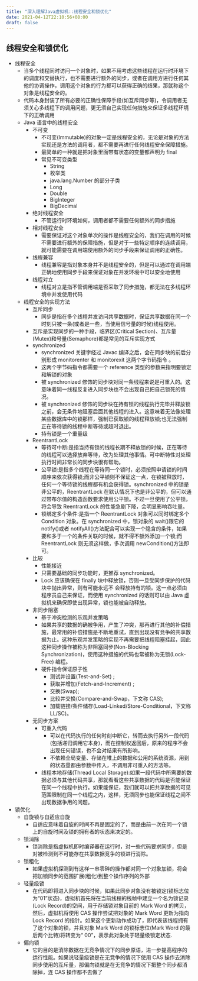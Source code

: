 ```yaml
---
title: "深入理解Java虚拟机::线程安全和锁优化"
date: 2021-04-12T22:10:56+08:00
draft: false
---
```


## 线程安全和锁优化

- 线程安全
  - 当多个线程同时访问一个对象时，如果不用考虑这些线程在运行时环境下 的调度和交替执行，也不需要进行额外的同步，或者在调用方进行任何其他的协调操作，调用这个对象的行为都可以获得正确的结果，那就称这个对象是线程安全的。
  - 代码本身封装了所有必要的正确性保障手段(如互斥同步等)，令调用者无须关心多线程下的调用问题，更无须自己实现任何措施来保证多线程环境下的正确调用
  - Java 语言中的线程安全
    - 不可变
      - 不可变(Immutable)的对象一定是线程安全的，无论是对象的方法实现还是方法的调用者，都不需要再进行任何线程安全保障措施。
      - 最简单的一种就是把对象里面带有状态的变量都声明为 final
      - 常见不可变类型
        - String
        - 枚举类
        - java.lang.Number 的部分子类
        - Long
        - Double
        - BigInteger
        - BigDecimal
    - 绝对线程安全
      - 不管运行时环境如何，调用者都不需要任何额外的同步措施
    - 相对线程安全
      - 需要保证对这个对象单次的操作是线程安全的，我们在调用的时候不需要进行额外的保障措施，但是对于一些特定顺序的连续调用，就可能需要在调用端使用额外的同步手段来保证调用的正确性。
    - 线程兼容
      - 线程兼容是指对象本身并不是线程安全的，但是可以通过在调用端正确地使用同步手段来保证对象在并发环境中可以安全地使用
    - 线程对立
      - 线程对立是指不管调用端是否采取了同步措施，都无法在多线程环境中并发使用代码
  - 线程安全的实现方法
    - 互斥同步
      - 同步是指在多个线程并发访问共享数据时，保证共享数据在同一个时刻只被一条(或者是一些，当使用信号量的时候)线程使用。
    - 互斥是实现同步的一种手段，临界区(Critical Section)、互斥量 (Mutex)和号量(Semaphore)都是常见的互斥实现方式
    - synchronized
      - synchronized 关键字经过 Javac 编译之后，会在同步块的前后分别形成 monitorenter 和 monitorexit 这两个字节码指令 。
      - 这两个字节码指令都需要一个 reference 类型的参数来指明要锁定和解锁的对象
      - 被 synchronized 修饰的同步块对同一条线程来说是可重入的。这意味着同一线程反复进入同步块也不会出现自己把自己锁死的情况。
      - 被 synchronized 修饰的同步块在持有锁的线程执行完毕并释放锁之前，会无条件地阻塞后面其他线程的进入。这意味着无法像处理某些数据库中的锁那样，强制已获取锁的线程释放锁;也无法强制正在等待锁的线程中断等待或超时退出。
      - 持有锁是一个重量级
    - ReentrantLock
      - 等待可中断:是指当持有锁的线程长期不释放锁的时候，正在等待的线程可以选择放弃等待，改为处理其他事情。可中断特性对处理执行时间非常长的同步块很有帮助。
      - 公平锁:是指多个线程在等待同一个锁时，必须按照申请锁的时间顺序来依次获得锁;而非公平锁则不保证这一点，在锁被释放时，任何一个等待锁的线程都有机会获得锁。synchronized 中的锁是非公平的，ReentrantLock 在默认情况下也是非公平的，但可以通过带布尔值的构造函数要求使用公平锁。不过一旦使用了公平锁，将会导致 ReentrantLock 的性能急剧下降，会明显影响吞吐量。
      - 锁绑定多个条件:是指一个 ReentrantLock 对象可以同时绑定多个 Condition 对象。在 synchronized 中，锁对象的 wait()跟它的 notify()或者 notifyAll()方法配合可以实现一个隐含的条件，如果要和多于一个的条件关联的时候，就不得不额外添加一个锁;而 ReentrantLock 则无须这样做，多次调用 newCondition()方法即可。
    - 比较
      - 性能接近
      - 只需要基础的同步功能时，更推荐 synchronized。
      - Lock 应该确保在 finally 块中释放锁，否则一旦受同步保护的代码块中抛出异常，则有可能永远不 会释放持有的锁。这一点必须由程序员自己来保证，而使用 synchronized 的话则可以由 Java 虚拟机来确保即使出现异常，锁也能被自动释放。
    - 非同步阻塞
      - 基于冲突检测的乐观并发策略
      - 如果共享的数据的确被争用，产生了冲突，那再进行其他的补偿措施，最常用的补偿措施是不断地重试，直到出现没有竞争的共享数据为止。这种乐观并发策略的实现不再需要把线程阻塞挂起，因此这种同步操作被称为非阻塞同步(Non-Blocking Synchronization)，使用这种措施的代码也常被称为无锁(Lock-Free) 编程。
      - 硬件指令保证原子性
        - 测试并设置(Test-and-Set) ;
        - 获取并增加(Fetch-and-Increment) ;
        - 交换(Swap);
        - 比较并交换(Compare-and-Swap，下文称 CAS);
        - 加载链接/条件储存(Load-Linked/Store-Conditional，下文称 LL/SC)。
    - 无同步方案
      - 可重入代码
        - 可以在代码执行的任何时刻中断它，转而去执行另外一段代码(包括递归调用它本身)，而在控制权返回后，原来的程序不会出现任何错误，也不会对结果有所影响。
        - 不依赖全局变量、存储在堆上的数据和公用的系统资源，用到的状态量都由参数中传入，不调用非可重入的方法等。
      - 线程本地存储(Thread Local Storage):如果一段代码中所需要的数据必须与其他代码共享，那就看看这些共享数据的代码是否能保证在同一个线程中执行。如果能保证，我们就可以把共享数据的可见范围限制在同一个线程之内，这样，无须同步也能保证线程之间不出现数据争用的问题。
- 锁优化
  - 自旋锁与自适应自旋
    - 自适应意味着自旋的时间不再是固定的了，而是由前一次在同一个锁上的自旋时间及锁的拥有者的状态来决定的。
  - 锁消除
    - 锁消除是指虚拟机即时编译器在运行时，对一些代码要求同步，但是对被检测到不可能存在共享数据竞争的锁进行消除。
  - 锁粗化
    - 如果虚拟机探测到有这样一串零碎的操作都对同一个对象加锁，将会把加锁同步的范围扩展(粗化)到整个操作序列的外部
  - 轻量级锁
    - 在代码即将进入同步块的时候，如果此同步对象没有被锁定(锁标志位为“01”状态)，虚拟机首先将在当前线程的栈帧中建立一个名为锁记录(Lock Record)的空间，用于存储锁对象目前的 Mark Word 的拷贝，然后，虚拟机将使用 CAS 操作尝试把对象的 Mark Word 更新为指向 Lock Record 的指针。如果这个更新动作成功了，即代表该线程拥有了这个对象的锁，并且对象 Mark Word 的锁标志位(Mark Word 的最后两个比特)将转变为“ 00”，表示此对象处于轻量级锁定状态.
  - 偏向锁
    - 它的目的是消除数据在无竞争情况下的同步原语，进一步提高程序的运行性能。如果说轻量级锁是在无竞争的情况下使用 CAS 操作去消除同步使用的互斥量，那偏向锁就是在无竞争的情况下把整个同步都消除掉，连 CAS 操作都不去做了
